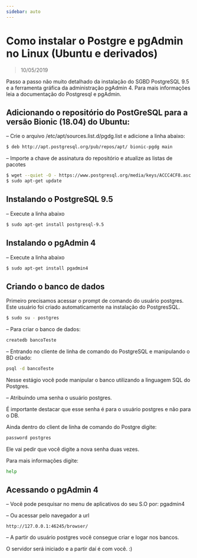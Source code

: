 ```yaml
---
sidebar: auto
---
```

# Como instalar o Postgre e pgAdmin no Linux (Ubuntu e derivados)

> 10/05/2019

Passo a passo não muito detalhado da instalação do SGBD PostgreSQL 9.5 e a ferramenta gráfica da administração pgAdmin 4. Para mais informações leia a documentação do Postgresql e pgAdmin.

## Adicionando o repositório do PostGreSQL para a versão Bionic (18.04) do Ubuntu:

– Crie o arquivo /etc/apt/sources.list.d/pgdg.list e adicione a linha abaixo:

```bash
$ deb http://apt.postgresql.org/pub/repos/apt/ bionic-pgdg main
```

– Importe a chave de assinatura do repositório e atualize as listas de pacotes

```bash
$ wget --quiet -O - https://www.postgresql.org/media/keys/ACCC4CF8.asc | sudo apt-key add -
$ sudo apt-get update
```

## Instalando o PostgreSQL 9.5

– Execute a linha abaixo

```bash
$ sudo apt-get install postgresql-9.5
```

## Instalando o pgAdmin 4

– Execute a linha abaixo

```bash
$ sudo apt-get install pgadmin4
```

## Criando o banco de dados

Primeiro precisamos acessar o prompt de comando do usuário postgres. Este usuário foi criado automaticamente na instalação do PostgresSQL.

```bash
$ sudo su - postgres
```

– Para criar o banco de dados:

```bash
createdb bancoTeste
```

– Entrando no cliente de linha de comando do PostgreSQL e manipulando o BD criado:

```bash
psql -d bancoTeste
```

Nesse estágio você pode manipular o banco utilizando a linguagem SQL do Postgres.

– Atribuindo uma senha o usuário postgres.

É importante destacar que esse senha é para o usuário postgres e não para o DB.

Ainda dentro do client de linha de comando do Postgre digite:

```bash
password postgres
```

Ele vai pedir que você digite a nova senha duas vezes.

Para mais informações digite:

```bash
help
```

## Acessando o pgAdmin 4

– Você pode pesquisar no menu de aplicativos do seu S.O por: pgadmin4

– Ou acessar pelo navegador a url

```link
http://127.0.0.1:46245/browser/
```

– A partir do usuário postgres você consegue criar e logar nos bancos.

O servidor será iniciado e a partir daí é com você. :)
